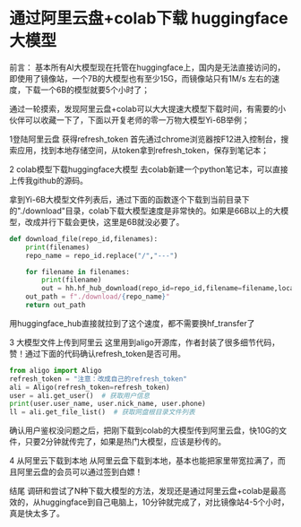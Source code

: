 # 通过阿里云盘+colab下载 huggingface大模型
前言：
基本所有AI大模型现在托管在huggingface上，国内是无法直接访问的，即使用了镜像站，一个7B的大模型也有至少15G，而镜像站只有1M/s 左右的速度，下载一个6B的模型就要5个小时了；



通过一轮摸索，发现阿里云盘+colab可以大大提速大模型下载时间，有需要的小伙伴可以收藏一下了，下面以开复老师的零一万物大模型Yi-6B举例；

1登陆阿里云盘 获得refresh_token
首先通过chrome浏览器按F12进入控制台，搜索应用，找到本地存储空间，从token拿到refresh_token，保存到笔记本；



2 colab模型下载huggingface大模型
去colab新建一个python笔记本，可以直接上传我github的源码。

拿到Yi-6B大模型文件列表后，通过下面的函数逐个下载到当前目录下的"./download"目录，colab下载大模型速度是非常快的。如果是66B以上的大模型，改成并行下载会更快，这里是6B就没必要了。



```python
def download_file(repo_id,filenames):
    print(filenames)
    repo_name = repo_id.replace("/","---")

    for filename in filenames:
        print(filename)
        out = hh.hf_hub_download(repo_id=repo_id,filename=filename,local_dir=f"./download/{repo_name}",local_dir_use_symlinks=False,force_download =True)
    out_path = f"./download/{repo_name}"
    return out_path
```




用huggingface_hub直接就拉到了这个速度，都不需要换hf_transfer了



3 大模型文件上传到阿里云
这里用到aligo开源库，作者封装了很多细节代码，赞！通过下面的代码确认refresh_token是否可用。


```python
from aligo import Aligo
refresh_token = "注意：改成自己的refresh_token"
ali = Aligo(refresh_token=refresh_token)
user = ali.get_user()  # 获取用户信息
print(user.user_name, user.nick_name, user.phone)
ll = ali.get_file_list()  # 获取网盘根目录文件列表
```


确认用户鉴权没问题之后，把刚下载到colab的大模型传到阿里云盘，快10G的文件，只要2分钟就传完了，如果是热门大模型，应该是秒传的。



4 从阿里云下载到本地
从阿里云盘下载到本地，基本也能把家里带宽拉满了，而且阿里云盘的会员可以通过签到白嫖！



结尾
调研和尝试了N种下载大模型的方法，发现还是通过阿里云盘+colab是最高效的，从huggingface到自己电脑上，10分钟就完成了，对比镜像站4-5个小时，真是快太多了。

